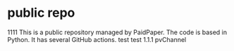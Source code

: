 # public repo
1111
This is a public repository managed by PaidPaper. The code is based in Python. It has several GitHub actions.
test
test 1.1.1
pvChannel
